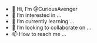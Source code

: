 - 👋 Hi, I’m @CuriousAvenger
- 👀 I’m interested in ...
- 🌱 I’m currently learning ...
- 💞️ I’m looking to collaborate on ...
- 📫 How to reach me ...

<!---
CuriousAvenger/CuriousAvenger is a ✨ special ✨ repository because its `README.md` (this file) appears on your GitHub profile.
You can click the Preview link to take a look at your changes.
--->

